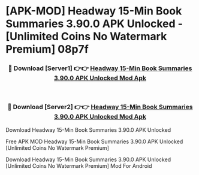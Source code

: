 # [APK-MOD] Headway  15-Min Book Summaries 3.90.0 APK Unlocked - [Unlimited Coins No Watermark Premium] 08p7f



<div align="center">
<h3>🔴 Download [Server1] 👉👉 <a href="https://momento.my/?title=Headway__15-Min_Book_Summaries_3.90.0_APK_Unlocked">Headway  15-Min Book Summaries 3.90.0 APK Unlocked Mod Apk</a></h3><br>

<h3>🔴 Download [Server2] 👉👉 <a href="https://momento.my/?title=Headway__15-Min_Book_Summaries_3.90.0_APK_Unlocked">Headway  15-Min Book Summaries 3.90.0 APK Unlocked Mod Apk</a></h3>
</div>



Download Headway  15-Min Book Summaries 3.90.0 APK Unlocked 

Free APK MOD Headway  15-Min Book Summaries 3.90.0 APK Unlocked [Unlimited Coins No Watermark Premium]

Download Headway  15-Min Book Summaries 3.90.0 APK Unlocked [Unlimited Coins No Watermark Premium] Mod For Android
